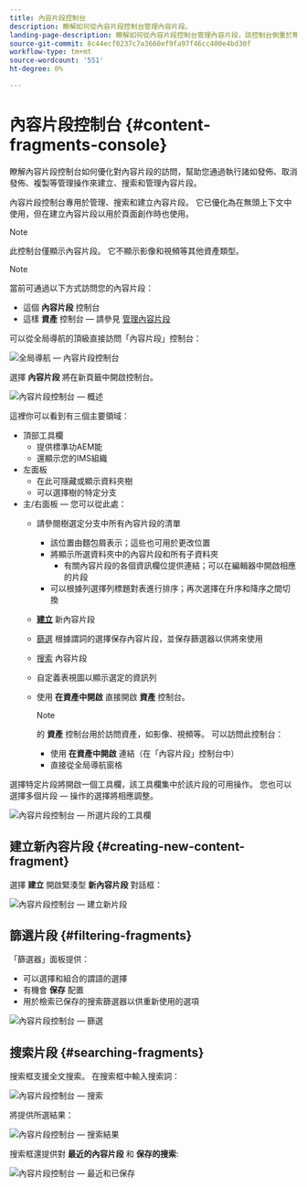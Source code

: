 ```yaml
---
title: 內容片段控制台
description: 瞭解如何從內容片段控制台管理內容片段。
landing-page-description: 瞭解如何從內容片段控制台管理內容片段，該控制台側重於無頭使用案例中大量使用內容片段，但在頁面創作時也使用。
source-git-commit: 8c44ecf0237c7a3660ef9fa97f46cc400e4bd30f
workflow-type: tm+mt
source-wordcount: '551'
ht-degree: 0%

---
```


# 內容片段控制台  {#content-fragments-console}

瞭解內容片段控制台如何優化對內容片段的訪問，幫助您通過執行諸如發佈、取消發佈、複製等管理操作來建立、搜索和管理內容片段。

內容片段控制台專用於管理、搜索和建立內容片段。 它已優化為在無頭上下文中使用，但在建立內容片段以用於頁面創作時也使用。

>[!NOTE]
>
>此控制台僅顯示內容片段。 它不顯示影像和視頻等其他資產類型。

>[!NOTE]
>
>當前可通過以下方式訪問您的內容片段：
>
>* 這個 **內容片段** 控制台
>* 這樣 **資產** 控制台 — 請參見 [管理內容片段](/help/assets/content-fragments/content-fragments-managing.md)


可以從全局導航的頂級直接訪問「內容片段」控制台：

![全局導航 — 內容片段控制台](assets/cfc-global-navigation.png)

選擇 **內容片段** 將在新頁籤中開啟控制台。

![內容片段控制台 — 概述](assets/cfc-console-overview.png)

這裡你可以看到有三個主要領域：

* 頂部工具欄
   * 提供標準功AEM能
   * 還顯示您的IMS組織
* 左面板
   * 在此可隱藏或顯示資料夾樹
   * 可以選擇樹的特定分支
* 主/右面板 — 您可以從此處：
   * 請參閱樹選定分支中所有內容片段的清單
      * 該位置由麵包屑表示；這些也可用於更改位置
      * 將顯示所選資料夾中的內容片段和所有子資料夾
         * 有關內容片段的各個資訊欄位提供連結；可以在編輯器中開啟相應的片段
      * 可以根據列選擇列標題對表進行排序；再次選擇在升序和降序之間切換
   * **[建立](#creating-new-content-fragment)** 新內容片段
   * [篩選](#filtering-fragments) 根據謂詞的選擇保存內容片段，並保存篩選器以供將來使用
   * [搜索](#searching-fragments) 內容片段
   * 自定義表視圖以顯示選定的資訊列
   * 使用 **在資產中開啟** 直接開啟 **資產** 控制台。

      >[!NOTE]
      >
      >的 **資產** 控制台用於訪問資產，如影像、視頻等。  可以訪問此控制台：
      >
      >* 使用 **在資產中開啟** 連結（在「內容片段」控制台中）
      >* 直接從全局導航窗格


選擇特定片段將開啟一個工具欄，該工具欄集中於該片段的可用操作。 您也可以選擇多個片段 — 操作的選擇將相應調整。

![內容片段控制台 — 所選片段的工具欄](assets/cfc-fragment-toolbar.png)

## 建立新內容片段 {#creating-new-content-fragment}

選擇 **建立** 開啟緊湊型 **新內容片段** 對話框：

![內容片段控制台 — 建立新片段](assets/cfc-console-create.png)

## 篩選片段 {#filtering-fragments}

「篩選器」面板提供：

* 可以選擇和組合的謂語的選擇
* 有機會 **保存** 配置
* 用於檢索已保存的搜索篩選器以供重新使用的選項

![內容片段控制台 — 篩選](assets/cfc-console-filter.png)

## 搜索片段 {#searching-fragments}

搜索框支援全文搜索。 在搜索框中輸入搜索詞：

![內容片段控制台 — 搜索](assets/cfc-console-search-01.png)

將提供所選結果：

![內容片段控制台 — 搜索結果](assets/cfc-console-search-02.png)

搜索框還提供對 **最近的內容片段** 和 **保存的搜索**:

![內容片段控制台 — 最近和已保存](assets/cfc-console-search-03.png)
